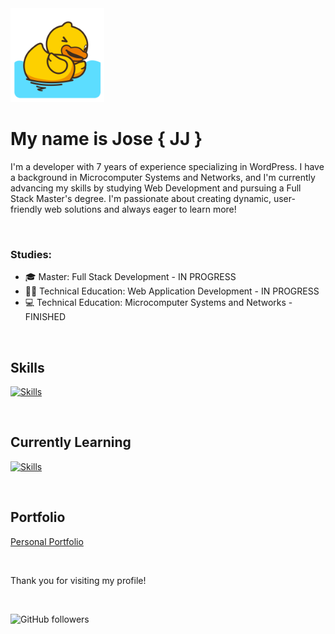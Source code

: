 <img src="/hi.gif" width="150" height="auto">

# My name is Jose { JJ }

I'm a developer with 7 years of experience specializing in WordPress. I have a background in Microcomputer Systems and Networks, and I'm currently advancing my skills by studying Web Development and pursuing a Full Stack Master's degree. I'm passionate about creating dynamic, user-friendly web solutions and always eager to learn more!

<br>

### Studies:

- 🎓 Master: Full Stack Development - IN PROGRESS
- 👨‍💻 Technical Education: Web Application Development - IN PROGRESS
- 💻 Technical Education: Microcomputer Systems and Networks - FINISHED

<br>

## Skills 

[![Skills](https://skillicons.dev/icons?i=js,html,css,python,visualstudio,vite,wordpress,npm,github,photoshop)](https://skillicons.dev)

<br>

## Currently Learning
[![Skills](https://skillicons.dev/icons?i=react,ts,angular,bootstrap,mysql,mongodb,java,php)](https://skillicons.dev)

<br>

## Portfolio
[Personal Portfolio](https://jjportfolioweb.netlify.app/) 

<br>

Thank you for visiting my profile!

<br>

![GitHub followers](https://img.shields.io/github/followers/JJandula)
